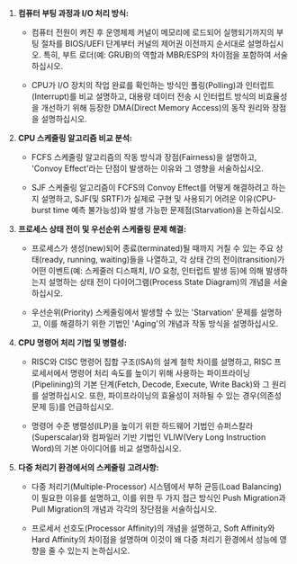 1. **컴퓨터 부팅 과정과 I/O 처리 방식:**
    
    - 컴퓨터 전원이 켜진 후 운영체제 커널이 메모리에 로드되어 실행되기까지의 부팅 절차를 BIOS/UEFI 단계부터 커널의 제어권 이전까지 순서대로 설명하십시오. 특히, 부트 로더(예: GRUB)의 역할과 MBR/ESP의 차이점을 포함하여 서술하십시오.

    - CPU가 I/O 장치의 작업 완료를 확인하는 방식인 폴링(Polling)과 인터럽트(Interrupt)를 비교 설명하고, 대용량 데이터 전송 시 인터럽트 방식의 비효율성을 개선하기 위해 등장한 DMA(Direct Memory Access)의 동작 원리와 장점을 설명하십시오.

2. **CPU 스케줄링 알고리즘 비교 분석:**
    
    - FCFS 스케줄링 알고리즘의 작동 방식과 장점(Fairness)을 설명하고, 'Convoy Effect'라는 단점이 발생하는 이유와 그 영향을 서술하십시오.

    - SJF 스케줄링 알고리즘이 FCFS의 Convoy Effect를 어떻게 해결하려고 하는지 설명하고, SJF(및 SRTF)가 실제로 구현 및 사용되기 어려운 이유(CPU-burst time 예측 불가능성)와 발생 가능한 문제점(Starvation)을 논하십시오.

3. **프로세스 상태 전이 및 우선순위 스케줄링 문제 해결:**
    
    - 프로세스가 생성(new)되어 종료(terminated)될 때까지 거칠 수 있는 주요 상태(ready, running, waiting)들을 나열하고, 각 상태 간의 전이(transition)가 어떤 이벤트(예: 스케줄러 디스패치, I/O 요청, 인터럽트 발생 등)에 의해 발생하는지 설명하는 상태 전이 다이어그램(Process State Diagram)의 개념을 서술하십시오.

    - 우선순위(Priority) 스케줄링에서 발생할 수 있는 'Starvation' 문제를 설명하고, 이를 해결하기 위한 기법인 'Aging'의 개념과 작동 방식을 설명하십시오.

4. **CPU 명령어 처리 기법 및 병렬성:**
    
    - RISC와 CISC 명령어 집합 구조(ISA)의 설계 철학 차이를 설명하고, RISC 프로세서에서 명령어 처리 속도를 높이기 위해 사용하는 파이프라이닝(Pipelining)의 기본 단계(Fetch, Decode, Execute, Write Back)와 그 원리를 설명하십시오. 또한, 파이프라이닝의 효율성이 저하될 수 있는 경우(의존성 문제 등)를 언급하십시오.

    - 명령어 수준 병렬성(ILP)을 높이기 위한 하드웨어 기법인 슈퍼스칼라(Superscalar)와 컴파일러 기반 기법인 VLIW(Very Long Instruction Word)의 기본 아이디어를 비교 설명하십시오.

5. **다중 처리기 환경에서의 스케줄링 고려사항:**
    
    - 다중 처리기(Multiple-Processor) 시스템에서 부하 균등(Load Balancing)이 필요한 이유를 설명하고, 이를 위한 두 가지 접근 방식인 Push Migration과 Pull Migration의 개념과 각각의 장단점을 서술하십시오.

    - 프로세서 선호도(Processor Affinity)의 개념을 설명하고, Soft Affinity와 Hard Affinity의 차이점을 설명하며 이것이 왜 다중 처리기 환경에서 성능에 영향을 줄 수 있는지 논하십시오.
